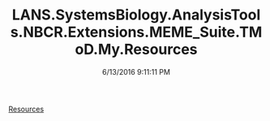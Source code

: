 ﻿---
title: LANS.SystemsBiology.AnalysisTools.NBCR.Extensions.MEME_Suite.TMoD.My.Resources
date: 6/13/2016 9:11:11 PM
---

[Resources](T-LANS.SystemsBiology.AnalysisTools.NBCR.Extensions.MEME_Suite.TMoD.My.Resources.Resources.html)
